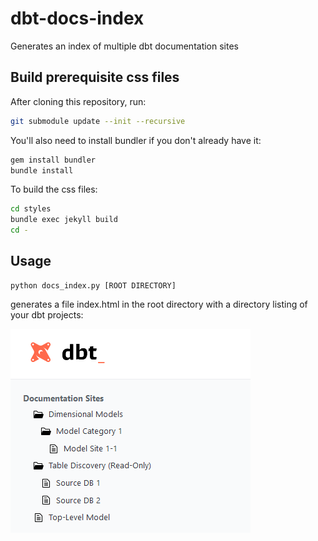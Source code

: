 # dbt-docs-index
Generates an index of multiple dbt documentation sites

## Build prerequisite css files
After cloning this repository, run:

```bash
git submodule update --init --recursive
```

You'll also need to install bundler if you don't already have it:
```bash
gem install bundler
bundle install
```

To build the css files:

```bash
cd styles
bundle exec jekyll build
cd -
```

## Usage

```
python docs_index.py [ROOT DIRECTORY]
```

generates a file index.html in the root directory with a directory listing of your dbt projects:

![menu of dbt docs sites](/etc/screenshot.png?raw=true "dbt-docs-index screenshot")

